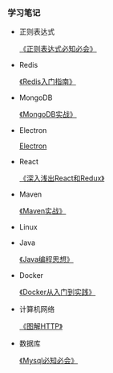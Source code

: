 ### 学习笔记

- 正则表达式
  
  [《正则表达式必知必会》](RegularExpression/README.md)
  
- Redis

  [《Redis入门指南》](Redis/README.md)
  
- MongoDB

  [《MongoDB实战》](MongoDB/mongodb-in-action/README.md)
  
- Electron

    [Electron](Electron/README.md)

- React
  
  [《深入浅出React和Redux》](React/dissecting-react-and-redux/README.md)
  
- Maven
    
  [《Maven实战》](Maven/maven-in-action/README.md)
  
- Linux

   
   
- Java

   [《Java编程思想》](Java/thinking-in-java/README.md)
   
- Docker

    [《Docker从入门到实践》](Docker/docker-in-practice/README.md)
    
- 计算机网络
    
    [《图解HTTP》](Net/TJHTTP/README.md)
    
- 数据库

    [《Mysql必知必会》](MySQL/mysql-crash-course/README.md)
    
  
